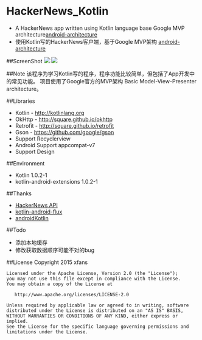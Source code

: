 # HackerNews_Kotlin
- A HackerNews app written using Kotlin language base Google MVP architecture[android-architecture](https://github.com/googlesamples/android-architecture)
- 使用Kotlin写的HackerNews客户端，基于Google MVP架构 [android-architecture](https://github.com/googlesamples/android-architecture)

##ScreenShot
![](https://raw.githubusercontent.com/xfans/HackerNews_Kotlin/master/ScreenShot/main1.jpg) ![](https://raw.githubusercontent.com/xfans/HackerNews_Kotlin/master/ScreenShot/details1.jpg)

##Note
该程序为学习Kotlin写的程序，程序功能比较简单，但包括了App开发中的常见功能。
项目使用了Google官方的MVP架构 Basic Model-View-Presenter architecture。

##Libraries
 * Kotlin - http://kotlinlang.org
 * OkHttp - http://square.github.io/okhttp
 * Retrofit - http://square.github.io/retrofit
 * Gson - https://github.com/google/gson
 * Support Recyclerview
 * Android Support appcompat-v7
 * Support Design

##Environment
 * Kotlin 1.0.2-1
 * kotlin-android-extensions 1.0.2-1

##Thanks
 * [HackerNews API](https://github.com/HackerNews/API)
 * [kotlin-android-flux](https://github.com/satorufujiwara/kotlin-android-flux)
 * [androidKotlin](https://github.com/yoavst/androidKotlin)

##Todo
 * 添加本地缓存
 * 修改获取数据顺序可能不对的bug

##License
    Copyright 2015 xfans

    Licensed under the Apache License, Version 2.0 (the "License");
    you may not use this file except in compliance with the License.
    You may obtain a copy of the License at

       http://www.apache.org/licenses/LICENSE-2.0

    Unless required by applicable law or agreed to in writing, software
    distributed under the License is distributed on an "AS IS" BASIS,
    WITHOUT WARRANTIES OR CONDITIONS OF ANY KIND, either express or implied.
    See the License for the specific language governing permissions and
    limitations under the License.